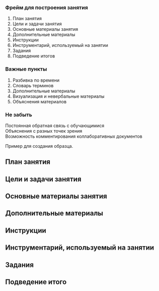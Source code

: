 ### Фрейм для построения занятия

1. План занятия
2. Цели и задачи занятия
3. Основные материалы занятия
4. Дополнительные материалы
5. Инструкции
6. Инструментарий, используемый на занятии
7. Задания
8. Подведение итогов     

### Важные пункты

1. Разбивка по времени       
2. Словарь терминов       
3. Дополнительные материалы       
4. Визуализация и невербальные материалы        
5. Объяснения материалов      


### Не забыть

Постоянная обратная связь с обучающимися      
Объяснения с разных точек зрения      
Возможность комментирования коллаборативных документов     



Пример для создания образца.
## План занятия
## Цели и задачи занятия
## Основные материалы занятия
## Дополнительные материалы
## Инструкции
## Инструментарий, используемый на занятии
## Задания
## Подведение итого
